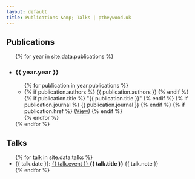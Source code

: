 ```yaml
---
layout: default
title: Publications &amp; Talks | ptheywood.uk
---
```


<section id="publications" class="content">
    <div class="wrapper">
        <div class="container-fluid">
            <div class="row">
                <div class="col-xs-12">
                    <h2 class="sub-header">Publications</h2>
                    <ul class="list-unstyled">
                    {% for year in site.data.publications %}
                        <li>
                            <h3>{{ year.year }}</h3>
                            <ul>
                                {% for publication in year.publications %}
                                <li>
                                    {% if publication.authors %}
                                        {{ publication.authors }}
                                    {% endif %}
                                    {% if publication.title %}
                                        "{{ publication.title }}"
                                    {% endif %}
                                    {% if publication.journal %}
                                        {{ publication.journal }}
                                    {% endif %}
                                    {% if publication.href %}
                                        (<a href="{{ publication.link }}" target="_blank">View</a>)
                                    {% endif %}
                                </li>
                                {% endfor %}
                            </ul>
                        </li>
                    {% endfor %}
                    </ul>
                </div>
            </div>
        </div>
    </div>
</section>

<section id="talks" class="content">
    <div class="wrapper">
        <div class="container-fluid">
            <div class="row">
                <div class="col-xs-12">
                    <h2 class="sub-header">Talks</h2>
                    <ul class="list-unstyled">
                        {% for talk in site.data.talks %}
                        <li>
                            {{ talk.date }}:
                            <a href="{{ talk.event_url }}">
                            {{ talk.event }}
                            </a>
                            <strong>{{ talk.title }}</strong>
                            {{ talk.note }}
                        </li>
                        {% endfor %}
                    </ul>
                </div>
            </div>
        </div>
    </div>
</section>

